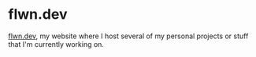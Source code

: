 # flwn.dev

[flwn.dev](https://flwn.dev), my website where I host several of my personal projects or stuff that I'm currently working on.
